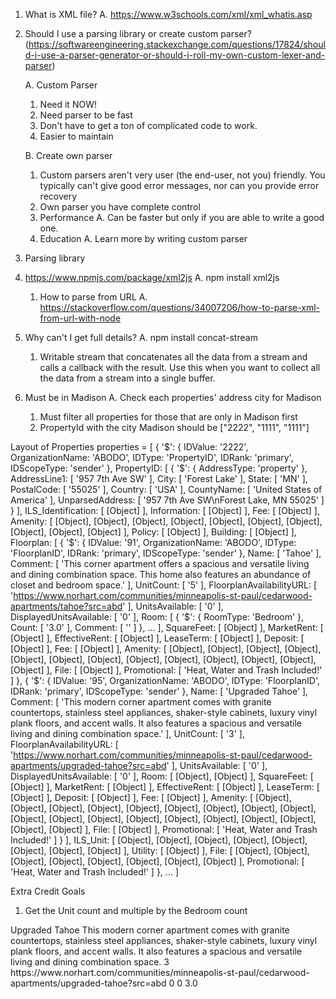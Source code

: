 1. What is XML file?
  A. https://www.w3schools.com/xml/xml_whatis.asp

2. Should I use a parsing library or create custom parser?
(https://softwareengineering.stackexchange.com/questions/17824/should-i-use-a-parser-generator-or-should-i-roll-my-own-custom-lexer-and-parser)

    A. Custom Parser
      1. Need it NOW!
      2. Need parser to be fast
      3. Don't have to get a ton of complicated code to work.
      4. Easier to maintain

    B. Create own parser
      1. Custom parsers aren't very user (the end-user, not you) friendly. You typically can't give good error messages, nor can you provide error recovery
      2. Own parser you have complete control
      3. Performance
        A. Can be faster but only if you are able to write a good one.
      4. Education
        A. Learn more by writing custom parser

3. Parsing library
  1. https://www.npmjs.com/package/xml2js
    A. npm install xml2js
      1. How to parse from URL
        A. https://stackoverflow.com/questions/34007206/how-to-parse-xml-from-url-with-node

  2. Why can't I get full details?
    A. npm install concat-stream
      1.  Writable stream that concatenates all the data from a stream and calls a callback with the result. Use this when you want to collect all the data from a stream into a single buffer.

3. Must be in Madison
  A. Check each properties' address city for Madison
    1. Must filter all properties for those that are only in Madison first
      1. PropertyId with the city Madison should be ["2222", "1111", "1111"]


Layout of Properties
properties = [
  {
    '$': {
      IDValue: '2222',
      OrganizationName: 'ABODO',
      IDType: 'PropertyID',
      IDRank: 'primary',
      IDScopeType: 'sender'
    },
    PropertyID: [
      {
        '$': { AddressType: 'property' },
        AddressLine1: [ '957 7th Ave SW' ],
        City: [ 'Forest Lake' ],
        State: [ 'MN' ],
        PostalCode: [ '55025' ],
        Country: [ 'USA' ],
        CountyName: [ 'United States of America' ],
        UnparsedAddress: [ '957 7th Ave SW\nForest Lake, MN 55025' ]
      }
    ],
    ILS_Identification: [ [Object] ],
    Information: [ [Object] ],
    Fee: [ [Object] ],
    Amenity: [
      [Object], [Object],
      [Object], [Object],
      [Object], [Object],
      [Object], [Object],
      [Object], [Object]
    ],
    Policy: [ [Object] ],
    Building: [ [Object] ],
    Floorplan: [
    {
        '$': {
          IDValue: '91',
          OrganizationName: 'ABODO',
          IDType: 'FloorplanID',
          IDRank: 'primary',
          IDScopeType: 'sender'
        },
        Name: [ 'Tahoe' ],
        Comment: [
          'This corner apartment offers a spacious and versatile living and dining combination space.  This home also features an abundance of closet and bedroom space.'
        ],
        UnitCount: [ '5' ],
        FloorplanAvailabilityURL: [
          'https://www.norhart.com/communities/minneapolis-st-paul/cedarwood-apartments/tahoe?src=abd'
        ],
        UnitsAvailable: [ '0' ],
        DisplayedUnitsAvailable: [ '0' ],
        Room: [
          {
            '$': { RoomType: 'Bedroom' }, \
            Count: [ '3.0' ],
            Comment: [ '' ]
          },
          ...
        ],
        SquareFeet: [ [Object] ],
        MarketRent: [ [Object] ],
        EffectiveRent: [ [Object] ],
        LeaseTerm: [ [Object] ],
        Deposit: [ [Object] ],
        Fee: [ [Object] ],
        Amenity: [
          [Object], [Object],
          [Object], [Object],
          [Object], [Object],
          [Object], [Object],
          [Object], [Object],
          [Object], [Object],
          [Object]
        ],
        File: [ [Object] ],
        Promotional: [ 'Heat, Water and Trash Included!' ]
    },
      {
        '$': {
          IDValue: '95',
          OrganizationName: 'ABODO',
          IDType: 'FloorplanID',
          IDRank: 'primary',
          IDScopeType: 'sender'
        },
        Name: [ 'Upgraded Tahoe' ],
        Comment: [
          'This modern corner apartment comes with granite countertops, stainless steel appliances, shaker-style cabinets, luxury vinyl plank floors, and accent walls.  It also features a spacious and versatile living and dining combination space.'
        ],
        UnitCount: [ '3' ],
        FloorplanAvailabilityURL: [
          'https://www.norhart.com/communities/minneapolis-st-paul/cedarwood-apartments/upgraded-tahoe?src=abd'
        ],
        UnitsAvailable: [ '0' ],
        DisplayedUnitsAvailable: [ '0' ],
        Room: [ [Object], [Object] ],
        SquareFeet: [ [Object] ],
        MarketRent: [ [Object] ],
        EffectiveRent: [ [Object] ],
        LeaseTerm: [ [Object] ],
        Deposit: [ [Object] ],
        Fee: [ [Object] ],
        Amenity: [
          [Object], [Object], [Object],
          [Object], [Object], [Object],
          [Object], [Object], [Object],
          [Object], [Object], [Object],
          [Object], [Object], [Object],
          [Object], [Object], [Object],
          [Object]
        ],
        File: [ [Object] ],
        Promotional: [ 'Heat, Water and Trash Included!' ]
      }
    ],
    ILS_Unit: [
      [Object], [Object],
      [Object], [Object],
      [Object], [Object],
      [Object], [Object]
    ],
    Utility: [ [Object] ],
    File: [
      [Object], [Object],
      [Object], [Object],
      [Object], [Object],
      [Object], [Object]
    ],
    Promotional: [ 'Heat, Water and Trash Included!' ]
  },
  ...
]


Extra Credit Goals
  1. Get the Unit count and multiple by the Bedroom count
<Floorplan IDValue="95" OrganizationName="ABODO" IDType="FloorplanID" IDRank="primary" IDScopeType="sender">
<Name>Upgraded Tahoe</Name>
<Comment>This modern corner apartment comes with granite countertops, stainless steel appliances, shaker-style cabinets, luxury vinyl plank floors, and accent walls. It also features a spacious and versatile living and dining combination space.</Comment>
<UnitCount>3</UnitCount>
<FloorplanAvailabilityURL>https://www.norhart.com/communities/minneapolis-st-paul/cedarwood-apartments/upgraded-tahoe?src=abd</FloorplanAvailabilityURL>
<UnitsAvailable>0</UnitsAvailable>
<DisplayedUnitsAvailable>0</DisplayedUnitsAvailable>
<Room RoomType="Bedroom">
<Count>3.0</Count>
<Comment/>
</Room>
